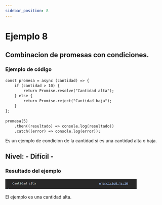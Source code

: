 ```yaml
---
sidebar_position: 8
---
```


# Ejemplo 8

## Combinacion de promesas con condiciones.

### Ejemplo de código

```
const promesa = async (cantidad) => {
    if (cantidad > 10) {
        return Promise.resolve("Cantidad alta");
    } else {
        return Promise.reject("Cantidad baja");
    }
};

promesa(5)
    .then((resultado) => console.log(resultado))
    .catch((error) => console.log(error)); 
```

Es un ejemplo de condicion de la cantidad si es una cantidad alta o baja.

## Nivel: - Difícil -

### Resultado del ejemplo
![Texto alternativo](img/ej8.png)

El ejemplo es una cantidad alta.